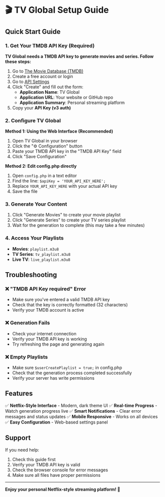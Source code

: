# 🎬 TV Global Setup Guide

## Quick Start Guide

### 1. Get Your TMDB API Key (Required)

**TV Global needs a TMDB API key to generate movies and series. Follow these steps:**

1. Go to [The Movie Database (TMDB)](https://www.themoviedb.org/)
2. Create a free account or login
3. Go to [API Settings](https://www.themoviedb.org/settings/api)
4. Click "Create" and fill out the form:
   - **Application Name**: TV Global
   - **Application URL**: Your website or GitHub repo
   - **Application Summary**: Personal streaming platform
5. Copy your **API Key (v3 auth)**

### 2. Configure TV Global

**Method 1: Using the Web Interface (Recommended)**
1. Open TV Global in your browser
2. Click the "⚙️ Configuration" button
3. Paste your TMDB API key in the "TMDB API Key" field
4. Click "Save Configuration"

**Method 2: Edit config.php directly**
1. Open `config.php` in a text editor
2. Find the line: `$apiKey = 'YOUR_API_KEY_HERE';`
3. Replace `YOUR_API_KEY_HERE` with your actual API key
4. Save the file

### 3. Generate Your Content

1. Click "Generate Movies" to create your movie playlist
2. Click "Generate Series" to create your TV series playlist
3. Wait for the generation to complete (this may take a few minutes)

### 4. Access Your Playlists

- **Movies**: `playlist.m3u8`
- **TV Series**: `tv_playlist.m3u8`
- **Live TV**: `live_playlist.m3u8`

## Troubleshooting

### ❌ "TMDB API Key required" Error
- Make sure you've entered a valid TMDB API key
- Check that the key is correctly formatted (32 characters)
- Verify your TMDB account is active

### ❌ Generation Fails
- Check your internet connection
- Verify your TMDB API key is working
- Try refreshing the page and generating again

### ❌ Empty Playlists
- Make sure `$userCreatePlaylist = true;` in config.php
- Check that the generation process completed successfully
- Verify your server has write permissions

## Features

✅ **Netflix-Style Interface** - Modern, dark theme UI
✅ **Real-time Progress** - Watch generation progress live
✅ **Smart Notifications** - Clear error messages and status updates
✅ **Mobile Responsive** - Works on all devices
✅ **Easy Configuration** - Web-based settings panel

## Support

If you need help:
1. Check this guide first
2. Verify your TMDB API key is valid
3. Check the browser console for error messages
4. Make sure all files have proper permissions

---

**Enjoy your personal Netflix-style streaming platform! 🍿**